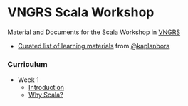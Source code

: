 # VNGRS Scala Workshop

Material and Documents for the Scala Workshop in [VNGRS](https://github.com/vngrs)

* [Curated list of learning materials](/materials.md) from [@kaplanbora](https://github.com/kaplanbora)


### Curriculum

* Week 1
  * [Introduction](/src/week01/1-introduction.md)
  * [Why Scala?](/src/week01/2-why-scala.md)

